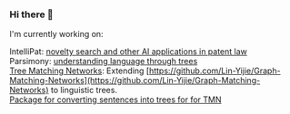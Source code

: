 ### Hi there 👋

<!--
**jlunder00/jlunder00** is a ✨ _special_ ✨ repository because its `README.md` (this file) appears on your GitHub profile.

Here are some ideas to get you started:

- 🔭 I’m currently working on ...
- 🌱 I’m currently learning ...
- 👯 I’m looking to collaborate on ...
- 🤔 I’m looking for help with ...
- 💬 Ask me about ...
- 📫 How to reach me: ...
- 😄 Pronouns: ...
- ⚡ Fun fact: ...
-->
I'm currently working on:    

IntelliPat: [novelty search and other AI applications in patent law](https://console.intellipat.ai)    
Parsimony: [understanding language through trees](https://p7y.ai)    
[Tree Matching Networks](https://github.com/jlunder00/Tree-Matching-Networks): Extending [https://github.com/Lin-Yijie/Graph-Matching-Networks](https://github.com/Lin-Yijie/Graph-Matching-Networks) to linguistic trees.   
[Package for converting sentences into trees for for TMN](https://github.com/jlunder00/TMN_DataGen)
